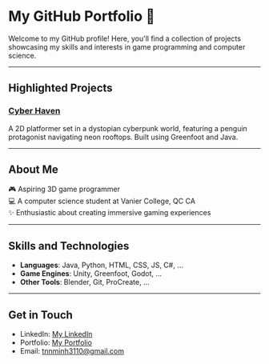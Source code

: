 # My GitHub Portfolio 🌟

Welcome to my GitHub profile! Here, you'll find a collection of projects showcasing my skills and interests in game programming and computer science.

---

## **Highlighted Projects**
### [Cyber Haven](https://github.com/ngcmnhtr/Cyber-Haven-Remake.git)
A 2D platformer set in a dystopian cyberpunk world, featuring a penguin protagonist navigating neon rooftops. Built using Greenfoot and Java.



---

## **About Me**
🎮 Aspiring 3D game programmer  
💻 A computer science student at Vanier College, QC CA   
✨ Enthusiastic about creating immersive gaming experiences  

---

## **Skills and Technologies**
- **Languages**: Java, Python, HTML, CSS, JS, C#, ...
- **Game Engines**: Unity, Greenfoot, Godot, ...
- **Other Tools**: Blender, Git, ProCreate, ...

---

## **Get in Touch**
- LinkedIn: [My LinkedIn](https://www.linkedin.com/in/vivian-trieu-b79130329/)
- Portfolio: [My Portfolio]()
- Email: [tnnminh3110@gmail.com](mailto:tnnminh3110@gmail.com)


